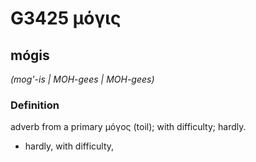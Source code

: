 # G3425 μόγις

## mógis

_(mog'-is | MOH-gees | MOH-gees)_

### Definition

adverb from a primary μόγος (toil); with difficulty; hardly.

- hardly, with difficulty,

